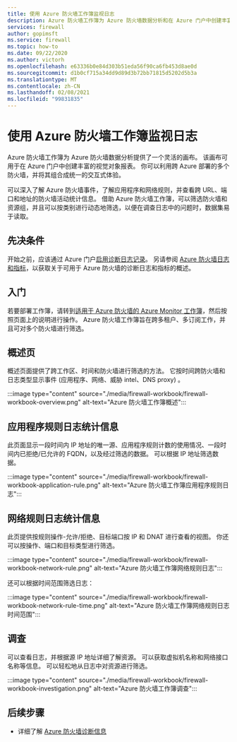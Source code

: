 ```yaml
---
title: 使用 Azure 防火墙工作簿监视日志
description: Azure 防火墙工作簿为 Azure 防火墙数据分析和在 Azure 门户中创建丰富的视觉对象报表提供了灵活的画布。
services: firewall
author: gopimsft
ms.service: firewall
ms.topic: how-to
ms.date: 09/22/2020
ms.author: victorh
ms.openlocfilehash: e63336b0e84d303b51eda56f90ca6fb453d8ae0d
ms.sourcegitcommit: d1b0cf715a34dd9d89d3b72bb71815d5202d5b3a
ms.translationtype: MT
ms.contentlocale: zh-CN
ms.lasthandoff: 02/08/2021
ms.locfileid: "99831835"
---
```

# <a name="monitor-logs-using-azure-firewall-workbook"></a>使用 Azure 防火墙工作簿监视日志

Azure 防火墙工作簿为 Azure 防火墙数据分析提供了一个灵活的画布。 该画布可用于在 Azure 门户中创建丰富的视觉对象报表。 你可以利用跨 Azure 部署的多个防火墙，并将其组合成统一的交互式体验。

可以深入了解 Azure 防火墙事件，了解应用程序和网络规则，并查看跨 URL、端口和地址的防火墙活动统计信息。 借助 Azure 防火墙工作簿，可以筛选防火墙和资源组，并且可以按类别进行动态地筛选，以便在调查日志中的问题时，数据集易于读取。 

## <a name="prerequisites"></a>先决条件

开始之前，应该通过 Azure 门户[启用诊断日志记录](firewall-diagnostics.md#enable-diagnostic-logging-through-the-azure-portal)。 另请参阅 [Azure 防火墙日志和指标](logs-and-metrics.md)，以获取关于可用于 Azure 防火墙的诊断日志和指标的概述。

## <a name="get-started"></a>入门

若要部署工作簿，请转到[适用于 Azure 防火墙的 Azure Monitor 工作簿](https://github.com/Azure/Azure-Network-Security/tree/master/Azure%20Firewall/Workbook%20-%20Azure%20Firewall%20Monitor%20Workbook)，然后按照页面上的说明进行操作。 Azure 防火墙工作簿旨在跨多租户、多订阅工作，并且可对多个防火墙进行筛选。

## <a name="overview-page"></a>概述页

概述页面提供了跨工作区、时间和防火墙进行筛选的方法。 它按时间跨防火墙和日志类型显示事件 (应用程序、网络、威胁 intel、DNS proxy) 。

:::image type="content" source="./media/firewall-workbook/firewall-workbook-overview.png" alt-text="Azure 防火墙工作簿概述":::

## <a name="application-rule-log-statistics"></a>应用程序规则日志统计信息

此页面显示一段时间内 IP 地址的唯一源、应用程序规则计数的使用情况、一段时间内已拒绝/已允许的 FQDN，以及经过筛选的数据。 可以根据 IP 地址筛选数据。

:::image type="content" source="./media/firewall-workbook/firewall-workbook-application-rule.png" alt-text="Azure 防火墙工作簿应用程序规则日志":::

## <a name="network-rule-log-statistics"></a>网络规则日志统计信息

此页提供按规则操作-允许/拒绝、目标端口按 IP 和 DNAT 进行查看的视图。 你还可以按操作、端口和目标类型进行筛选。

:::image type="content" source="./media/firewall-workbook/firewall-workbook-network-rule.png" alt-text="Azure 防火墙工作簿网络规则日志":::

还可以根据时间范围筛选日志：

:::image type="content" source="./media/firewall-workbook/firewall-workbook-network-rule-time.png" alt-text="Azure 防火墙工作簿网络规则日志时间范围":::

## <a name="investigations"></a>调查

可以查看日志，并根据源 IP 地址详细了解资源。 可以获取虚拟机名称和网络接口名称等信息。 可以轻松地从日志中对资源进行筛选。

:::image type="content" source="./media/firewall-workbook/firewall-workbook-investigation.png" alt-text="Azure 防火墙工作簿调查":::

## <a name="next-steps"></a>后续步骤

- 详细了解 [Azure 防火墙诊断信息](firewall-diagnostics.md)
